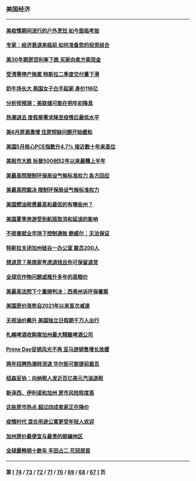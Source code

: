 ### 美国经济
---
#### [美疫情期间流行的户外烹饪 如今面临考验](../../pages/ncid1078158/n13772365.md) 
#### [专家：经济衰退来临前 如何准备您的投资组合](../../pages/ncid1078158/n13772364.md) 
#### [美30年期房贷利率下跌 买家向卖方索现金](../../pages/ncid1078158/n13772295.md) 
#### [受清零停产拖累 特斯拉二季度交付量下滑](../../pages/ncid1078158/n13772234.md) 
#### [奶牛场长大 美国女子白手起家 身价116亿](../../pages/ncid1078158/n13770994.md) 
#### [分析师预测：美联储可能在明年初降息](../../pages/ncid1078158/n13772057.md) 
#### [热潮退去 度假屋需求降至疫情后最低水平](../../pages/ncid1078158/n13771913.md) 
#### [美6月房源激增 住房短缺问题开始缓和](../../pages/ncid1078158/n13771588.md) 
#### [美国5月核心PCE指数升4.7% 接近数十年来高位](../../pages/ncid1078158/n13770992.md) 
#### [美股市大跌 标普500创52年以来最糟上半年](../../pages/ncid1078158/n13770988.md) 
#### [美最高院限制环保局设气候标准权力 各方回应](../../pages/ncid1078158/n13770901.md) 
#### [美最高院裁决 限制环保局设气候标准权力](../../pages/ncid1078158/n13770868.md) 
#### [美国燃油税费最高和最低的有哪些州？](../../pages/ncid1078158/n13770341.md) 
#### [美国夏季旅游受到航班取消和延误的影响](../../pages/ncid1078158/n13770276.md) 
#### [不损害就业市场下控制通胀 鲍威尔：无法保证](../../pages/ncid1078158/n13770190.md) 
#### [特斯拉关闭加州硅谷一办公室 裁员200人](../../pages/ncid1078158/n13770149.md) 
#### [想退货？美商家考虑退钱且你可保留退货](../../pages/ncid1078158/n13769661.md) 
#### [全球农作物问题或推升多年的高粮价](../../pages/ncid1078158/n13769592.md) 
#### [美最高法院下个重磅判决：西弗州诉环保署案](../../pages/ncid1078158/n13769362.md) 
#### [美国房价涨势自2021年以来首次减速](../../pages/ncid1078158/n13769511.md) 
#### [无视油价飙升 美国独立日假期千万人出行](../../pages/ncid1078158/n13769490.md) 
#### [札幌啤酒收购南加州最大精酿啤酒公司](../../pages/ncid1078158/n13768291.md) 
#### [Prime Day促销风光不再 亚马逊销售增长放缓](../../pages/ncid1078158/n13768791.md) 
#### [两年招聘热潮转消退 华尔街可能提前裁员](../../pages/ncid1078158/n13768737.md) 
#### [纽森妥协：向纳税人发近百亿美元汽油退税](../../pages/ncid1078158/n13768765.md) 
#### [新泽西、伊利诺和加州 房市风险程度高](../../pages/ncid1078158/n13768427.md) 
#### [这些房市热点 超过四成卖家正在降价](../../pages/ncid1078158/n13768265.md) 
#### [疫情时代 混合用途公寓更受年轻人欢迎](../../pages/ncid1078158/n13768248.md) 
#### [加州房价最便宜与最贵的邮编地区](../../pages/ncid1078158/n13768067.md) 
#### [全球最畅销十款车 丰田占二 花冠居首](../../pages/ncid1078158/n13763164.md) 

---
#### 第 [ [74](./74.md) / [73](./73.md) / [72](./72.md) / [71](./71.md) / [70](./70.md) / [69](./69.md) / [68](./68.md) / [67](./67.md) ] 页
